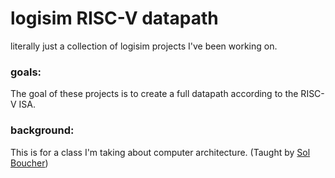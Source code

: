 # logisim RISC-V datapath

literally just a collection of logisim projects I've been working on.

### goals:
The goal of these projects is to create a full datapath according to the RISC-V ISA.

### background:
This is for a class I'm taking about computer architecture. (Taught by [Sol Boucher](https://www.cs.cmu.edu/~sboucher/))
